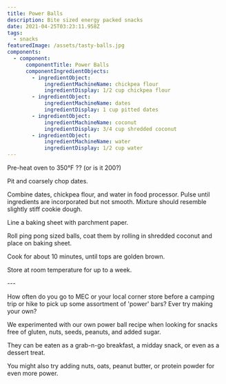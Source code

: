 ```yaml
---
title: Power Balls
description: Bite sized energy packed snacks
date: 2021-04-25T03:23:11.958Z
tags:
  - snacks
featuredImage: /assets/tasty-balls.jpg
components:
  - component:
      componentTitle: Power Balls
      componentIngredientObjects:
        - ingredientObject:
            ingredientMachineName: chickpea flour
            ingredientDisplay: 1/2 cup chickpea flour
        - ingredientObject:
            ingredientMachineName: dates
            ingredientDisplay: 1 cup pitted dates
        - ingredientObject:
            ingredientMachineName: coconut
            ingredientDisplay: 3/4 cup shredded coconut
        - ingredientObject:
            ingredientMachineName: water
            ingredientDisplay: 1/2 cup water
---
```

Pre-heat oven to 350°F ?? (or is it 200?)

Pit and coarsely chop dates. 

Combine dates, chickpea flour, and water in food processor. Pulse until ingredients are incorporated but not smooth. Mixture should resemble slightly stiff cookie dough. 

Line a baking sheet with parchment paper. 

Roll ping pong sized balls, coat them by rolling in shredded coconut and place on baking sheet. 

Cook for about 10 minutes, until tops are golden brown. 

Store at room temperature for up to a week.

\---

How often do you go to MEC or your local corner store before a camping trip or hike to pick up some assortment of 'power' bars? Ever try making your own? 

We experimented with our own power ball recipe when looking for snacks free of gluten, nuts, seeds, peanuts, and added sugar. 

They can be eaten as a grab-n-go breakfast, a midday snack, or even as a dessert treat.  

You might also try adding nuts, oats, peanut butter, or protein powder for even more power.